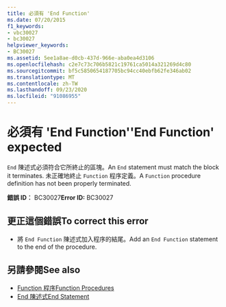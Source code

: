 ```yaml
---
title: 必須有 'End Function'
ms.date: 07/20/2015
f1_keywords:
- vbc30027
- bc30027
helpviewer_keywords:
- BC30027
ms.assetid: 5ee1a8ae-d0cb-437d-966e-aba0ea4d3106
ms.openlocfilehash: c2e7c73c706b5821c19761ca5014a321269d4c80
ms.sourcegitcommit: bf5c5850654187705bc94cc40ebfb62fe346ab02
ms.translationtype: MT
ms.contentlocale: zh-TW
ms.lasthandoff: 09/23/2020
ms.locfileid: "91086955"
---
```

# <a name="end-function-expected"></a><span data-ttu-id="e34ca-102">必須有 'End Function'</span><span class="sxs-lookup"><span data-stu-id="e34ca-102">'End Function' expected</span></span>

<span data-ttu-id="e34ca-103">`End` 陳述式必須符合它所終止的區塊。</span><span class="sxs-lookup"><span data-stu-id="e34ca-103">An `End` statement must match the block it terminates.</span></span> <span data-ttu-id="e34ca-104">未正確地終止 `Function` 程序定義。</span><span class="sxs-lookup"><span data-stu-id="e34ca-104">A `Function` procedure definition has not been properly terminated.</span></span>  
  
 <span data-ttu-id="e34ca-105">**錯誤 ID︰** BC30027</span><span class="sxs-lookup"><span data-stu-id="e34ca-105">**Error ID:** BC30027</span></span>  
  
## <a name="to-correct-this-error"></a><span data-ttu-id="e34ca-106">更正這個錯誤</span><span class="sxs-lookup"><span data-stu-id="e34ca-106">To correct this error</span></span>  
  
- <span data-ttu-id="e34ca-107">將 `End Function` 陳述式加入程序的結尾。</span><span class="sxs-lookup"><span data-stu-id="e34ca-107">Add an `End Function` statement to the end of the procedure.</span></span>  
  
## <a name="see-also"></a><span data-ttu-id="e34ca-108">另請參閱</span><span class="sxs-lookup"><span data-stu-id="e34ca-108">See also</span></span>

- [<span data-ttu-id="e34ca-109">Function 程序</span><span class="sxs-lookup"><span data-stu-id="e34ca-109">Function Procedures</span></span>](../programming-guide/language-features/procedures/function-procedures.md)
- [<span data-ttu-id="e34ca-110">End 陳述式</span><span class="sxs-lookup"><span data-stu-id="e34ca-110">End Statement</span></span>](../language-reference/statements/end-statement.md)

